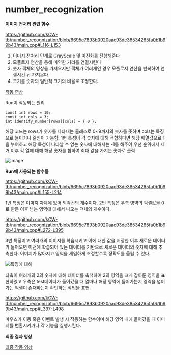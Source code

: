 # number_recognization

**이미지 전처리 관련 함수**

https://github.com/kCW-tb/number_recognization/blob/6695c7893b0920aac93de38534265fa0b1b99b43/main.cpp#L116-L153

1. 이미지 전처리 단계로 GrayScale 및 이진화를 진행해준다
2. 모폴로지 연산을 통해 미약한 거리를 연결시킨다
3. 숫자 객체의 영상을 가져오지만 객체가 여러개인 경우 모폴로지 연산을 반복하여 연결시킨 뒤 가져온다.
4. 크기를 숫자의 일반적 크기의 비율로 조정한다.

[작동 영상](https://youtu.be/G28ypY8kamA)

Run이 작동되는 원리
```
const int rows = 10;
const int cols = 3;
int identify_number[rows][cols] = { 0 };
```
해당 코드는 rows가 숫자를 나타내는 클래스로 0~9까지의 숫자를 뜻하며 cols는 특징으로 늘이거나 줄임이 가능함.
1번 특성이 각 숫자에 대해 적합하다면 해당 배열값으로 1을 부여하고 해당 특성이 나타날 수 없는 숫자에 대해서는 -1를 해주어 우선 순위에서 제거
이후 각 열에 대해 해당 숫자를 합하여 최대 값을 가지는 숫자로 출력

![image](https://github.com/kCW-tb/number_recognization/assets/71691159/e3070154-b90b-42e8-a878-869424237a09)



**Run에 사용되는 함수들**

https://github.com/kCW-tb/number_recognization/blob/6695c7893b0920aac93de38534265fa0b1b99b43/main.cpp#L155-L214

1번 특징은 이미지 자체에 있어 외각선의 개수이다.
2번 특징은 우측 영역의 픽셀값을 0로 만든 이후 남는 영역에 대해서 나오는 객체의 개수이다.

https://github.com/kCW-tb/number_recognization/blob/6695c7893b0920aac93de38534265fa0b1b99b43/main.cpp#L272-L395

3번 특징이고 여러개의 이미지를 학습시키고 이에 대한 값을 저장한 이후 새로운 데이터가 들어오면 이전에 학습되어 있는 데이터를 기반으로 새로운 데이터의 숫자에 대해 추측한다.
이미지가 많아지고 영역을 세밀하게 조정할수록 정확도를 올릴 수 있다.

![특징에 대해](https://github.com/kCW-tb/number_recognization/assets/71691159/ebbe0ad0-c9fc-456c-a8f9-dffc12793fa6)

좌측이 여러개의 2의 숫자에 대해 데이터를 축척하여 2의 영역을 크게 잡아둔 영역을 표현하였고
우측은 test데이터가 들어갔을 때 얼마나 해당 영역에 들어가는지 영역을 넘어가는 픽셀이 존재하는지 확인하는 작업을 표현.

https://github.com/kCW-tb/number_recognization/blob/6695c7893b0920aac93de38534265fa0b1b99b43/main.cpp#L397-L498

마우스가 이동 혹은 이벤트 발생 시 작동하는 함수이며 해당 영역 내에 들어갔을 때 이미지를 변환시키거나 각 기능을 실행시킨다.


**최종 결과 영상**

[최종 작동 영상](https://www.youtube.com/watch?v=KwxDLTu-fVY)

